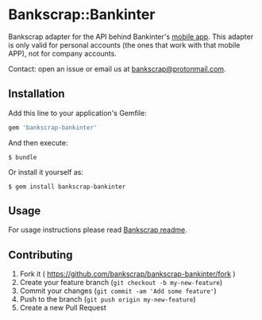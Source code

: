 # Bankscrap::Bankinter

Bankscrap adapter for the API behind Bankinter's [mobile app](https://play.google.com/store/apps/details?id=com.bankinter.launcher).
This adapter is only valid for personal accounts (the ones that work with that mobile APP), not for company accounts.

Contact: open an issue or email us at bankscrap@protonmail.com.

## Installation

Add this line to your application's Gemfile:

```ruby
gem 'bankscrap-bankinter'
```

And then execute:

    $ bundle

Or install it yourself as:

    $ gem install bankscrap-bankinter

## Usage

For usage instructions please read [Bankscrap readme](https://github.com/bankscrap/bankscrap/blob/refactor/README.md#usage).


## Contributing

1. Fork it ( https://github.com/bankscrap/bankscrap-bankinter/fork )
2. Create your feature branch (`git checkout -b my-new-feature`)
3. Commit your changes (`git commit -am 'Add some feature'`)
4. Push to the branch (`git push origin my-new-feature`)
5. Create a new Pull Request
